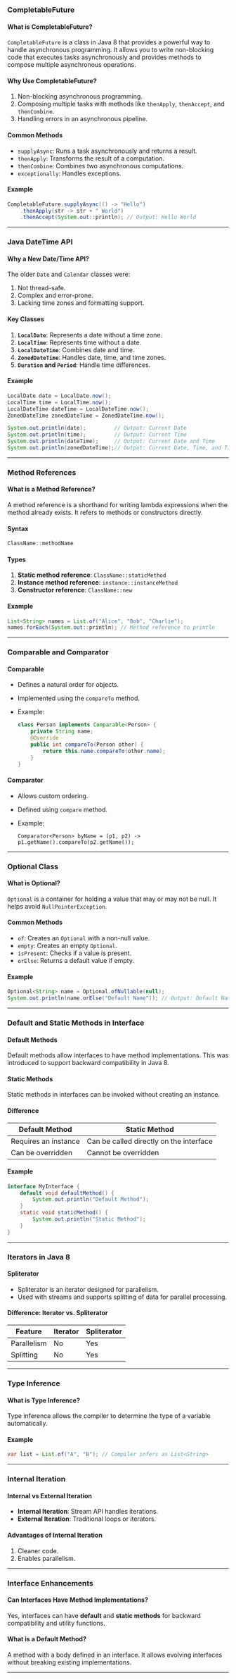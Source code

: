 ### **CompletableFuture**

#### **What is CompletableFuture?**

`CompletableFuture` is a class in Java 8 that provides a powerful way to handle asynchronous programming. It allows you to write non-blocking code that executes tasks asynchronously and provides methods to compose multiple asynchronous operations.

#### **Why Use CompletableFuture?**

1. Non-blocking asynchronous programming.
2. Composing multiple tasks with methods like `thenApply`, `thenAccept`, and `thenCombine`.
3. Handling errors in an asynchronous pipeline.

#### **Common Methods**

- `supplyAsync`: Runs a task asynchronously and returns a result.
- `thenApply`: Transforms the result of a computation.
- `thenCombine`: Combines two asynchronous computations.
- `exceptionally`: Handles exceptions.

#### **Example**

```java
CompletableFuture.supplyAsync(() -> "Hello")
    .thenApply(str -> str + " World")
    .thenAccept(System.out::println); // Output: Hello World
```

---

### **Java DateTime API**

#### **Why a New Date/Time API?**

The older `Date` and `Calendar` classes were:

1. Not thread-safe.
2. Complex and error-prone.
3. Lacking time zones and formatting support.

#### **Key Classes**

1. **`LocalDate`**: Represents a date without a time zone.
2. **`LocalTime`**: Represents time without a date.
3. **`LocalDateTime`**: Combines date and time.
4. **`ZonedDateTime`**: Handles date, time, and time zones.
5. **`Duration` and `Period`**: Handle time differences.

#### **Example**

```java
LocalDate date = LocalDate.now();
LocalTime time = LocalTime.now();
LocalDateTime dateTime = LocalDateTime.now();
ZonedDateTime zonedDateTime = ZonedDateTime.now();

System.out.println(date);         // Output: Current Date
System.out.println(time);         // Output: Current Time
System.out.println(dateTime);     // Output: Current Date and Time
System.out.println(zonedDateTime);// Output: Current Date, Time, and Time Zone
```

---

### **Method References**

#### **What is a Method Reference?**

A method reference is a shorthand for writing lambda expressions when the method already exists. It refers to methods or constructors directly.

#### **Syntax**

```java
ClassName::methodName
```

#### **Types**

1. **Static method reference**: `ClassName::staticMethod`
2. **Instance method reference**: `instance::instanceMethod`
3. **Constructor reference**: `ClassName::new`

#### **Example**

```java
List<String> names = List.of("Alice", "Bob", "Charlie");
names.forEach(System.out::println); // Method reference to println
```

---

### **Comparable and Comparator**

#### **Comparable**

- Defines a natural order for objects.
- Implemented using the `compareTo` method.
- Example:
    
    ```java
    class Person implements Comparable<Person> {
        private String name;
        @Override
        public int compareTo(Person other) {
            return this.name.compareTo(other.name);
        }
    }
    ```
    

#### **Comparator**

- Allows custom ordering.
- Defined using `compare` method.
- Example:

    ```copy    
    Comparator<Person> byName = (p1, p2) -> p1.getName().compareTo(p2.getName());
    ```


---

### **Optional Class**

#### **What is Optional?**

`Optional` is a container for holding a value that may or may not be null. It helps avoid `NullPointerException`.

#### **Common Methods**

- `of`: Creates an `Optional` with a non-null value.
- `empty`: Creates an empty `Optional`.
- `isPresent`: Checks if a value is present.
- `orElse`: Returns a default value if empty.

#### **Example**

```java
Optional<String> name = Optional.ofNullable(null);
System.out.println(name.orElse("Default Name")); // Output: Default Name
```

---

### **Default and Static Methods in Interface**

#### **Default Methods**

Default methods allow interfaces to have method implementations. This was introduced to support backward compatibility in Java 8.

#### **Static Methods**

Static methods in interfaces can be invoked without creating an instance.

#### **Difference**

| Default Method       | Static Method                           |
| -------------------- | --------------------------------------- |
| Requires an instance | Can be called directly on the interface |
| Can be overridden    | Cannot be overridden                    |

#### **Example**

```java
interface MyInterface {
    default void defaultMethod() {
        System.out.println("Default Method");
    }
    static void staticMethod() {
        System.out.println("Static Method");
    }
}
```

---

### **Iterators in Java 8**

#### **Spliterator**

- Spliterator is an iterator designed for parallelism.
- Used with streams and supports splitting of data for parallel processing.

#### **Difference: Iterator vs. Spliterator**

|Feature|Iterator|Spliterator|
|---|---|---|
|Parallelism|No|Yes|
|Splitting|No|Yes|

---

### **Type Inference**

#### **What is Type Inference?**

Type inference allows the compiler to determine the type of a variable automatically.

#### **Example**

```java
var list = List.of("A", "B"); // Compiler infers as List<String>
```

---

### **Internal Iteration**

#### **Internal vs External Iteration**

- **Internal Iteration**: Stream API handles iterations.
- **External Iteration**: Traditional loops or iterators.

#### **Advantages of Internal Iteration**

1. Cleaner code.
2. Enables parallelism.

---

### Interface Enhancements

#### **Can Interfaces Have Method Implementations?**

Yes, interfaces can have **default** and **static methods** for backward compatibility and utility functions.

#### **What is a Default Method?**

A method with a body defined in an interface. It allows evolving interfaces without breaking existing implementations.




---
